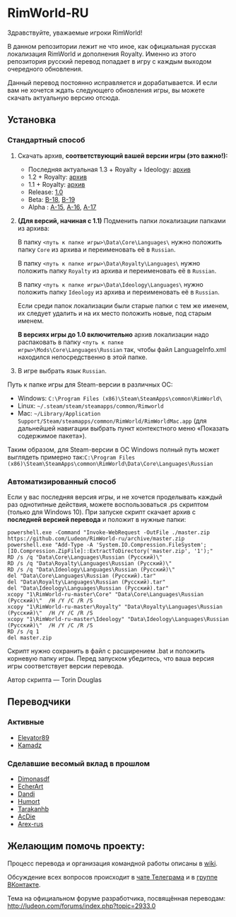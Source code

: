 ﻿# RimWorld-RU
﻿Здравствуйте, уважаемые игроки RimWorld!

В данном репозитории лежит не что иное, как официальная русская локализация RimWorld и дополнения Royalty. Именно из этого репозитория русский перевод попадает в игру с каждым выходом очередного обновления.

Данный перевод постоянно исправляется и дорабатывается. И если вам не хочется ждать следующего обновления игры, вы можете скачать актуальную версию отсюда.

## Установка

### Стандартный способ

1. Скачать архив, **соответствующий вашей версии игры (это важно!):**
	* Последняя актуальная 1.3 + Royalty + Ideology: [архив](https://github.com/Ludeon/RimWorld-ru/archive/master.zip)
	* 1.2 + Royalty: [архив](https://github.com/Ludeon/RimWorld-ru/archive/release-1.2.2900.zip)
	* 1.1 + Royalty: [архив](https://github.com/Ludeon/RimWorld-ru/archive/release-1.1.2654.zip)
	* Release: [1.0](https://github.com/Ludeon/RimWorld-ru/archive/release-1.0.2150.zip)
	* Beta: [B-18](https://github.com/Ludeon/RimWorld-ru/archive/beta-18.zip), [B-19](https://github.com/Ludeon/RimWorld-ru/archive/beta-19.zip)
	* Alpha : [A-15](https://github.com/Ludeon/RimWorld-ru/archive/alpha-15.zip), [A-16](https://github.com/Ludeon/RimWorld-ru/archive/alpha-16.zip), [A-17](https://github.com/Ludeon/RimWorld-ru/archive/alpha-17.zip)

2. **(Для версий, начиная с 1.1)** Подменить папки локализации папками из архива:
	
	В папку `<путь к папке игры>\Data\Core\Languages\` нужно положить папку `Core` из архива и переименовать её в `Russian`.

	В папку `<путь к папке игры>\Data\Royalty\Languages\` нужно положить папку `Royalty` из архива и переименовать её в `Russian`.

	В папку `<путь к папке игры>\Data\Ideology\Languages\` нужно положить папку `Ideology` из архива и переименовать её в `Russian`.

	Если среди папок локализации были старые папки с тем же именем, их следует удалить и на их место положить новые, под старым именем.

	**В версиях игры до 1.0 включительно** архив локализации надо распаковать в папку `<путь к папке игры>\Mods\Core\Languages\Russian` так, чтобы файл LanguageInfo.xml находился непосредственно в этой папке.

3. В игре выбрать язык `Russian`.

Путь к папке игры для Steam-версии в различных ОС:
* Windows: `C:\Program Files (x86)\Steam\SteamApps\common\RimWorld\`
* Linux: `~/.steam/steam/steamapps/common/Rimworld`
* Mac: `~/Library/Application Support/Steam/steamapps/common/RimWorld/RimWorldMac.app` (для дальнейшей навигации выбрать пункт контекстного меню «Показать содержимое пакета»).

Таким образом, для Steam-версии в ОС Windows полный путь может выглядеть примерно так:`C:\Program Files (x86)\Steam\SteamApps\common\RimWorld\Data\Core\Languages\Russian`  

### Автоматизированный способ

Если у вас последняя версия игры, и не хочется проделывать каждый раз однотипные действия, можете воспользоваться .ps скриптом (только для Windows 10). При запуске скрипт скачает архив с **последней версией перевода** и положит в нужные папки:

```
powershell.exe -Command "Invoke-WebRequest -OutFile ./master.zip https://github.com/Ludeon/RimWorld-ru/archive/master.zip
powershell.exe "Add-Type -A 'System.IO.Compression.FileSystem';[IO.Compression.ZipFile]::ExtractToDirectory('master.zip', '1');"
RD /s /q "Data\Core\Languages\Russian (Русский)\"
RD /s /q "Data\Royalty\Languages\Russian (Русский)\"
RD /s /q "Data\Ideology\Languages\Russian (Русский)\"
del "Data\Core\Languages\Russian (Русский).tar"
del "Data\Royalty\Languages\Russian (Русский).tar"
del "Data\Ideology\Languages\Russian (Русский).tar"
xcopy "1\RimWorld-ru-master\Core" "Data\Core\Languages\Russian (Русский)\"  /H /Y /C /R /S
xcopy "1\RimWorld-ru-master\Royalty" "Data\Royalty\Languages\Russian (Русский)\"  /H /Y /C /R /S
xcopy "1\RimWorld-ru-master\Ideology" "Data\Ideology\Languages\Russian (Русский)\"  /H /Y /C /R /S
RD /s /q 1
del master.zip
```
Скрипт нужно сохранить в файл с расширением .bat и положить корневую папку игры. Перед запуском убедитесь, что ваша версия игры соответствует версии перевода.

Автор скрипта — Torin Douglas

## Переводчики

### Активные
* [Elevator89](https://github.com/Elevator89)
* [Kamadz](https://github.com/Kamadz)

### Сделавшие весомый вклад в прошлом
* [Dimonasdf](https://github.com/Dimonasdf)
* [EcherArt](https://github.com/EcherArt)
* [Dandi](https://github.com/Dandi91)
* [Humort](https://github.com/Humort)
* [Tarakanhb](https://github.com/Tarakanhb)
* [AcDie](https://github.com/AcDie)
* [Arex-rus](https://github.com/Arex-rus)

## Желающим помочь проекту:
Процесс перевода и организация командной работы описаны в [wiki](https://github.com/Ludeon/RimWorld-ru/wiki).

Обсуждение всех вопросов происходит в [чате Телеграма](https://t.me/joinchat/CEY0QEO8s3S-29d_uv1SaQ) и в [группе ВКонтакте](https://vk.com/rimworld_russian).

Тема на официальном форуме разработчика, посвящённая переводам: http://ludeon.com/forums/index.php?topic=2933.0
